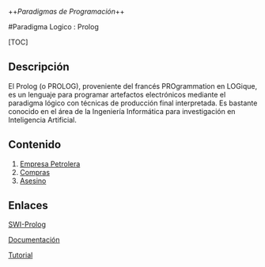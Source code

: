 ++*Paradigmas de Programación*++

#Paradigma Logico : Prolog


[TOC]

## Descripción
El Prolog (o PROLOG), proveniente del francés PROgrammation en LOGique, es un lenguaje para programar artefactos electrónicos mediante el paradigma lógico con técnicas de producción final interpretada. Es bastante conocido en el área de la Ingeniería Informática para investigación en Inteligencia Artificial.
## Contenido
1. [Empresa Petrolera](https://github.com/JuanBono/Prolog/blob/master/empresaPetrolera.pl)
2. [Compras](https://github.com/JuanBono/Prolog/blob/master/compras.pl)
3. [Asesino](https://github.com/JuanBono/Prolog/blob/master/asesino.pl)


## Enlaces
[SWI-Prolog](http://www.swi-prolog.org/)

[Documentación](http://www.swi-prolog.org/pldoc/doc_for?object=manual)

[Tutorial](http://www.learnprolognow.org/index.php)
